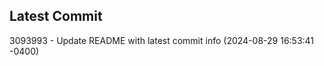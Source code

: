 
## Latest Commit
3093993 - Update README with latest commit info (2024-08-29 16:53:41 -0400) <Yunxi-Zhou>
